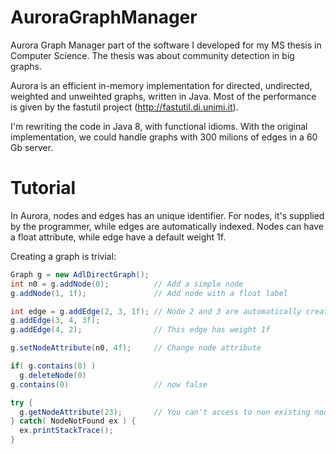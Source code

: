 AuroraGraphManager
==================

Aurora Graph Manager part of the software I developed for my MS thesis in Computer Science.
The thesis was about community detection in big graphs.

Aurora is an efficient in-memory implementation for directed, undirected, weighted and unweihted graphs, written in Java.
Most of the performance is given by the fastutil project (http://fastutil.di.unimi.it).

I'm rewriting the code in Java 8, with functional idioms. With the original implementation, we could handle
graphs with 300 milions of edges in a 60 Gb server.


Tutorial
==================

In Aurora, nodes and edges has an unique identifier. For nodes, it's supplied by the programmer, while edges are
automatically indexed. Nodes can have a float attribute, while edge have a default weight 1f.

Creating a graph is trivial:

```java
Graph g = new AdlDirectGraph();
int n0 = g.addNode(0);          // Add a simple node
g.addNode(1, 1f);               // Add node with a float label

int edge = g.addEdge(2, 3, 1f); // Node 2 and 3 are automatically created
g.addEdge(3, 4, 3f);  
g.addEdge(4, 2);                // This edge has weight 1f

g.setNodeAttribute(n0, 4f);     // Change node attribute

if( g.contains(0) )
  g.deleteNode(0)
g.contains(0)                   // now false

try {
  g.getNodeAttribute(23);       // You can't access to non existing nodes
} catch( NodeNotFound ex ) {
  ex.printStackTrace();  
}
```
